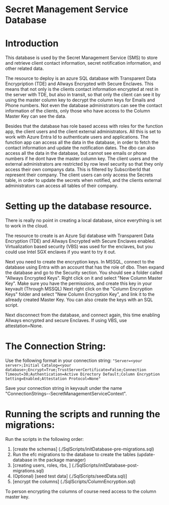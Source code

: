 # Secret Management Service Database

# Introduction

This database is used by the Secret Management Service (SMS) to store and retrieve client contact information, 
secret notification information, and other related data.

The resource to deploy is an azure SQL database with Transparent Data Encrypription (TDE) and Allways Encrypted with Secure Enclaves.
This means that not only is the clients contact information encrypted at rest in the server with TDE, but also in transit, so that only the
client can see it by using the master column key to decrypt the column keys for Emails and Phone numbers. Not even the database administrators
can see the contact information of the clients, only those who have access to the Column Master Key can see the data.

Besides that the database has role based access with roles for the function app, the client users and the client external administrators. 
All this is set to work with Azure Entra Id to authenticate users and applications.
The function app can access all the data in the database, in order to fetch the contact information and update the notification dates.
The dbo can also access all the data in the database, but cannot see emails or phone numbers if he dont have the master column key.
The client users and the external administrators are restricted by row level security so that they only access their own companys data.
This is filtered by SubscriberId that represent their company. The client users can only access the Secrets table, in order to update the secrets
when notified, and the clients external administrators can access all tables of their company.

# Setting up the database resource.

There is really no point in creating a local database, since everything is set to work in the cloud.

The resource to create is an Azure Sql database with Transparent Data Encryption (TDE) and Allways Encrypted with Secure Enclaves enabled.
Virtualization based security (VBS) was used for the enclaves, but you could use Intel SGX enclaves if you want to try it out.

Next you need to create the encryption keys. In MSSQL, connect to the database using Entra with an account that has the role of dbo.
Then expand the database and go to the Security section.
You should see a folder called "Allways Encrypted Keys". Right click on it and select "New Column Master Key".
Make sure you have the permissions, and create this key in your keyvault (Through MSSQL)
Next right click on the "Column Encryption Keys" folder and select "New Column Encryption Key", and link it to the allready created Master Key.
You can also create the keys with an SQL script.

Next disconnect from the database, and connect again, this time enabling Allways encrypted and secure Enclaves. If using VBS, use attestation=None.

# The Connection String:

Use the following format in your connection string:
```"Server=<your server>;Initial Catalog=<your database>;Encrypt=True;TrustServerCertificate=False;Connection Timeout=30;Authentication=Active Directory Default;Column Encryption Setting=Enabled;Attestation Protocol=None"```

Save your connection string in keyvault under the name "ConnectionStrings--SecretManagementServiceContext".

# Running the scripts and running the migrations:

Run the scripts in the following order:

1. [create the schemas] (./SqlScripts/initDatabase-pre-migrations.sql)
2. Run the efc migrations to the database to create the tables (update-database in the package manager)
3. [creating users, roles, rbs, ] (./SqlScripts/initDatabase-post-migrations.sql)
4. (Optional) [seed test data] (./SqlScripts/seedData.sql)]
5. [encrypt the columns] (./SqlScripts/ColumnEncryption.sql)

To person encrypting the columns of course need access to the column master key.